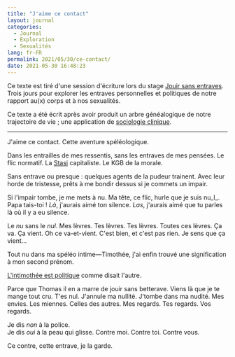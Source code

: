 ```yaml
---
title: "J'aime ce contact"
layout: journal
categories:
  - Journal
  - Exploration
  - Sexualités
lang: fr-FR
permalink: 2021/05/30/ce-contact/
date: 2021-05-30 16:48:23
---
```


Ce texte est tiré d'une session d'écriture lors du stage [Jouir sans entraves](http://laturbineagraines.net/index.php/calendrier/#JSE). Trois jours pour explorer les entraves personnelles et politiques de notre rapport au(x) corps et à nos sexualités.

Ce texte a été écrit après avoir produit un arbre généalogique de notre trajectoire de vie ; une application de [sociologie clinique](https://fr.wikipedia.org/wiki/Sociologie_clinique).

---

J'aime ce contact. Cette aventure spéléologique.

Dans les entrailles de mes ressentis, sans les entraves de mes pensées. Le flic normatif. La [Stasi](https://fr.wikipedia.org/wiki/Minist%C3%A8re_de_la_S%C3%A9curit%C3%A9_d%27%C3%89tat) capitaliste. Le KGB de la morale.

Sans entrave ou presque : quelques agents de la pudeur trainent. Avec leur horde de tristesse, prêts à me bondir dessus si je commets un impair.

Si l'impair tombe, je me mets à nu. Ma tête, ce flic, hurle que je suis nu_l_. Papa tais-toi ! _Là_, j'aurais aimé ton silence. _Las_, j'aurais aimé que tu parles là où il y a eu silence.

Le _nu_ sans le _nul_. Mes lèvres. Tes lèvres. Tes lèvres. Toutes ces lèvres. Ça va. Ça vient. Oh ce va-et-vient. C'est bien, et c'est pas rien. Je sens que ça vient…

Tout nu dans ma spéléo intime—Timothée, j'ai enfin trouvé une signification à mon second prénom.

[L'intimothée est politique](https://danslapinkroom.wordpress.com/2020/08/30/lintime-est-politique/) comme disait l'autre.

Parce que Thomas il en a marre de jouir sans betterave. Viens là que je te mange tout cru. T'es nul. J'annule ma nullité. J'tombe dans ma nudité. Mes envies. Les miennes. Celles des autres. Mes regards. Tes regards. Vos regards.

Je dis _non_ à la police.<br>
Je dis _oui_ à la peau qui glisse. Contre moi. Contre toi. Contre vous.

Ce contre, cette entrave, je la garde.
